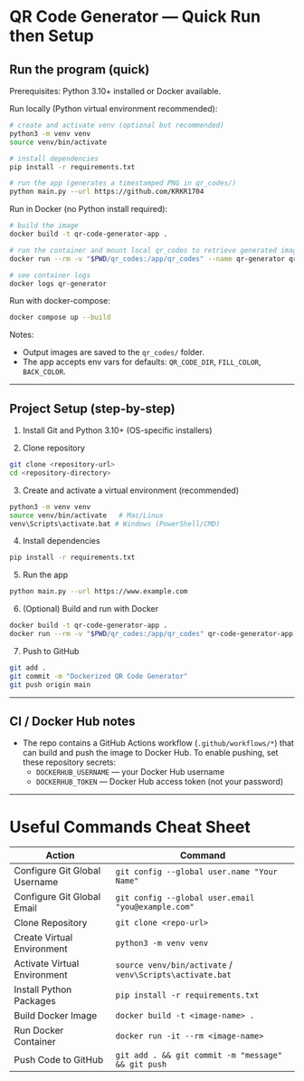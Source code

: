 # QR Code Generator — Quick Run then Setup

## Run the program (quick)

Prerequisites: Python 3.10+ installed or Docker available.

Run locally (Python virtual environment recommended):

```bash
# create and activate venv (optional but recommended)
python3 -m venv venv
source venv/bin/activate

# install dependencies
pip install -r requirements.txt

# run the app (generates a timestamped PNG in qr_codes/)
python main.py --url https://github.com/KRKR1704
```

Run in Docker (no Python install required):

```bash
# build the image
docker build -t qr-code-generator-app .

# run the container and mount local qr_codes to retrieve generated images
docker run --rm -v "$PWD/qr_codes:/app/qr_codes" --name qr-generator qr-code-generator-app --url https://github.com/KRKR1704

# see container logs
docker logs qr-generator
```

Run with docker-compose:

```bash
docker compose up --build
```

Notes:
- Output images are saved to the `qr_codes/` folder.
- The app accepts env vars for defaults: `QR_CODE_DIR`, `FILL_COLOR`, `BACK_COLOR`.

---

## Project Setup (step-by-step)

1. Install Git and Python 3.10+ (OS-specific installers)

2. Clone repository

```bash
git clone <repository-url>
cd <repository-directory>
```

3. Create and activate a virtual environment (recommended)

```bash
python3 -m venv venv
source venv/bin/activate   # Mac/Linux
venv\Scripts\activate.bat # Windows (PowerShell/CMD)
```

4. Install dependencies

```bash
pip install -r requirements.txt
```

5. Run the app

```bash
python main.py --url https://www.example.com
```

6. (Optional) Build and run with Docker

```bash
docker build -t qr-code-generator-app .
docker run --rm -v "$PWD/qr_codes:/app/qr_codes" qr-code-generator-app --url https://www.example.com
```

7. Push to GitHub

```bash
git add .
git commit -m "Dockerized QR Code Generator"
git push origin main
```

---

## CI / Docker Hub notes

- The repo contains a GitHub Actions workflow (`.github/workflows/*`) that can build and push the image to Docker Hub. To enable pushing, set these repository secrets:
  - `DOCKERHUB_USERNAME` — your Docker Hub username
  - `DOCKERHUB_TOKEN` — Docker Hub access token (not your password)

---

# Useful Commands Cheat Sheet

| Action                         | Command                                          |
| ------------------------------- | ------------------------------------------------ |
| Configure Git Global Username  | `git config --global user.name "Your Name"`      |
| Configure Git Global Email     | `git config --global user.email "you@example.com"` |
| Clone Repository                | `git clone <repo-url>`                          |
| Create Virtual Environment     | `python3 -m venv venv`                           |
| Activate Virtual Environment   | `source venv/bin/activate` / `venv\Scripts\activate.bat` |
| Install Python Packages        | `pip install -r requirements.txt`               |
| Build Docker Image              | `docker build -t <image-name> .`                |
| Run Docker Container            | `docker run -it --rm <image-name>`               |
| Push Code to GitHub             | `git add . && git commit -m "message" && git push` |